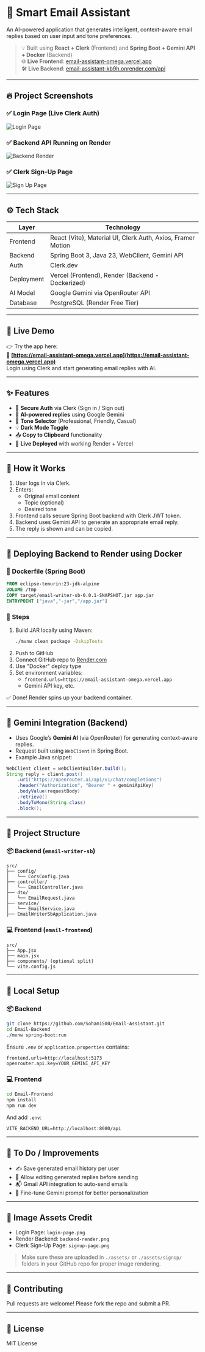 
# 📧 Smart Email Assistant

An AI-powered application that generates intelligent, context-aware email replies based on user input and tone preferences.

> 💡 Built using **React + Clerk** (Frontend) and **Spring Boot + Gemini API + Docker** (Backend)  
> 🌐 **Live Frontend**: [email-assistant-omega.vercel.app](https://email-assistant-omega.vercel.app)  
> 🛠️ **Live Backend**: [email-assistant-kb9h.onrender.com/api](https://email-assistant-kb9h.onrender.com/api)

---

## 🔥 Project Screenshots

### ✅ Login Page (Live Clerk Auth)

![Login Page](./assets/login-page.png)

### ✅ Backend API Running on Render

![Backend Render](./assets/backend-render.png)

### ✅ Clerk Sign-Up Page

![Sign Up Page](./assets/signUp/signup-page.png)

---

## ⚙️ Tech Stack

| Layer      | Technology |
|------------|------------|
| Frontend   | React (Vite), Material UI, Clerk Auth, Axios, Framer Motion |
| Backend    | Spring Boot 3, Java 23, WebClient, Gemini API |
| Auth       | Clerk.dev |
| Deployment | Vercel (Frontend), Render (Backend - Dockerized) |
| AI Model   | Google Gemini via OpenRouter API |
| Database   | PostgreSQL (Render Free Tier) |

---

## 🚀 Live Demo

👉 Try the app here:  
**🔗 [https://email-assistant-omega.vercel.app](https://email-assistant-omega.vercel.app)**  
Login using Clerk and start generating email replies with AI.

---

## ✨ Features

- 🔐 **Secure Auth** via Clerk (Sign in / Sign out)
- 🧠 **AI-powered replies** using Google Gemini
- 🎨 **Tone Selector** (Professional, Friendly, Casual)
- 💡 **Dark Mode Toggle**
- 📤 **Copy to Clipboard** functionality
- 🚀 **Live Deployed** with working Render + Vercel

---

## 🧠 How it Works

1. User logs in via Clerk.
2. Enters:
   - Original email content
   - Topic (optional)
   - Desired tone
3. Frontend calls secure Spring Boot backend with Clerk JWT token.
4. Backend uses Gemini API to generate an appropriate email reply.
5. The reply is shown and can be copied.

---

## 🐳 Deploying Backend to Render using Docker

### 🧱 Dockerfile (Spring Boot)

```dockerfile
FROM eclipse-temurin:23-jdk-alpine
VOLUME /tmp
COPY target/email-writer-sb-0.0.1-SNAPSHOT.jar app.jar
ENTRYPOINT ["java","-jar","/app.jar"]
```

### 🚀 Steps

1. Build JAR locally using Maven:
   ```bash
   ./mvnw clean package -DskipTests
   ```
2. Push to GitHub
3. Connect GitHub repo to [Render.com](https://render.com/)
4. Use "Docker" deploy type
5. Set environment variables:
   - `frontend.urls=https://email-assistant-omega.vercel.app`
   - Gemini API key, etc.

✅ Done! Render spins up your backend container.

---

## 🧠 Gemini Integration (Backend)

- Uses Google’s **Gemini AI** (via OpenRouter) for generating context-aware replies.
- Request built using `WebClient` in Spring Boot.
- Example Java snippet:

```java
WebClient client = webClientBuilder.build();
String reply = client.post()
    .uri("https://openrouter.ai/api/v1/chat/completions")
    .header("Authorization", "Bearer " + geminiApiKey)
    .bodyValue(requestBody)
    .retrieve()
    .bodyToMono(String.class)
    .block();
```

---

## 📁 Project Structure

### 📦 Backend (`email-writer-sb`)
```
src/
├── config/
│   └── CorsConfig.java
├── controller/
│   └── EmailController.java
├── dto/
│   └── EmailRequest.java
├── service/
│   └── EmailService.java
├── EmailWriterSbApplication.java
```

### 💻 Frontend (`email-frontend`)
```
src/
├── App.jsx
├── main.jsx
├── components/ (optional split)
└── vite.config.js
```

---

## 🧪 Local Setup

### 📦 Backend

```bash
git clone https://github.com/Soham1500/Email-Assistant.git
cd Email-Backend
./mvnw spring-boot:run
```

Ensure `.env` or `application.properties` contains:
```properties
frontend.urls=http://localhost:5173
openrouter.api.key=YOUR_GEMINI_API_KEY
```

### 💻 Frontend

```bash
cd Email-Frontend
npm install
npm run dev
```

And add `.env`:
```env
VITE_BACKEND_URL=http://localhost:8080/api
```

---

## 📌 To Do / Improvements

- ✍️ Save generated email history per user
- 📩 Allow editing generated replies before sending
- 📬 Gmail API integration to auto-send emails
- 🧠 Fine-tune Gemini prompt for better personalization

---

## 📸 Image Assets Credit

- Login Page: `login-page.png`  
- Render Backend: `backend-render.png`
- Clerk Sign-Up Page: `signup-page.png`

> Make sure these are uploaded in `./assets/` or `./assets/signUp/` folders in your GitHub repo for proper image rendering.

---

## 🤝 Contributing

Pull requests are welcome! Please fork the repo and submit a PR.

---

## 📜 License

MIT License
